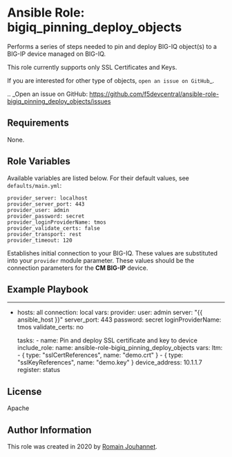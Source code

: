 # Ansible Role: bigiq_pinning_deploy_objects

Performs a series of steps needed to pin and deploy BIG-IQ object(s) to a BIG-IP device managed on BIG-IQ.

This role currently supports only SSL Certificates and Keys.

If you are interested for other type of objects, `open an issue on GitHub`_.

.. _Open an issue on GitHub: https://github.com/f5devcentral/ansible-role-bigiq_pinning_deploy_objects/issues

## Requirements

None.

## Role Variables

Available variables are listed below. For their default values, see `defaults/main.yml`:

    provider_server: localhost
    provider_server_port: 443
    provider_user: admin
    provider_password: secret
    provider_loginProviderName: tmos
    provider_validate_certs: false
    provider_transport: rest
    provider_timeout: 120

Establishes initial connection to your BIG-IQ. These values are substituted into
your ``provider`` module parameter. These values should be the connection parameters
for the **CM BIG-IP** device.

## Example Playbook

---
- hosts: all
  connection: local
  vars:
    provider:
      user: admin
      server: "{{ ansible_host }}"
      server_port: 443
      password: secret
      loginProviderName: tmos
      validate_certs: no
      
  tasks:
      - name: Pin and deploy SSL certificate and key to device
        include_role:
          name: ansible-role-bigiq_pinning_deploy_objects
        vars:
          ltm: 
            - { type: "sslCertReferences", name: "demo.crt" }
            - { type: "sslKeyReferences", name: "demo.key" }
          device_address: 10.1.1.7
        register: status

## License

Apache

## Author Information

This role was created in 2020 by [Romain Jouhannet](https://github.com/rjouhann).

[1]: https://galaxy.ansible.com/f5devcentral/bigiq_pinning_deploy_objects
